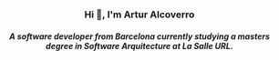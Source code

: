 <h3 align="center">Hi 👋, I'm Artur Alcoverro</h3>

<h5 align="center">A software developer from Barcelona currently studying a masters degree in Software Arquitecture at La Salle URL.</h5>



